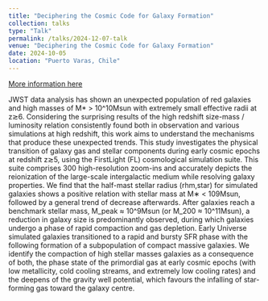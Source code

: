 ```yaml
---
title: "Deciphering the Cosmic Code for Galaxy Formation"
collection: talks
type: "Talk"
permalink: /talks/2024-12-07-talk
venue: "Deciphering the Cosmic Code for Galaxy Formation"
date: 2024-10-05
location: "Puerto Varas, Chile"
---
```


[More information here](https://ganegroup.github.io/workshop/66RAAA)

JWST data analysis has shown an unexpected population of red galaxies and high masses of M* > 10^10Msun  with extremely small effective radii at z≳6. Considering the surprising results of the high redshift size-mass / luminosity relation consistently found both in observation and various simulations at high redshift, this work aims to understand the mechanisms that produce these unexpected trends.  This study investigates the physical transition of galaxy gas and stellar components during early cosmic epochs at redshift z≳5, using the FirstLight (FL) cosmological simulation suite. This suite comprises 300 high-resolution zoom-ins and accurately depicts the reionization of the large-scale intergalactic medium while resolving galaxy properties. We find that the half-mast stellar radius (rhm,star) for simulated galaxies shows a positive relation with stellar mass at M∗ < 109Msun, followed by a general trend of decrease afterwards. After galaxies reach a benchmark stellar mass, M_peak ≈ 10^9Msun (or M_200 ≈ 10^11Msun), a reduction in galaxy size is predominantly observed, during which galaxies undergo a phase of rapid compaction and gas depletion. Early Universe simulated galaxies transitioned to a rapid and bursty SFR phase with the following formation of a subpopulation of compact massive galaxies. We identify the compaction of high stellar masses galaxies as a consequence of both, the phase state of the primordial gas at early cosmic epochs (with low metallicity, cold cooling streams, and extremely low cooling rates) and the deepens of the gravity well potential, which favours the infalling of star-forming gas toward the galaxy centre. 